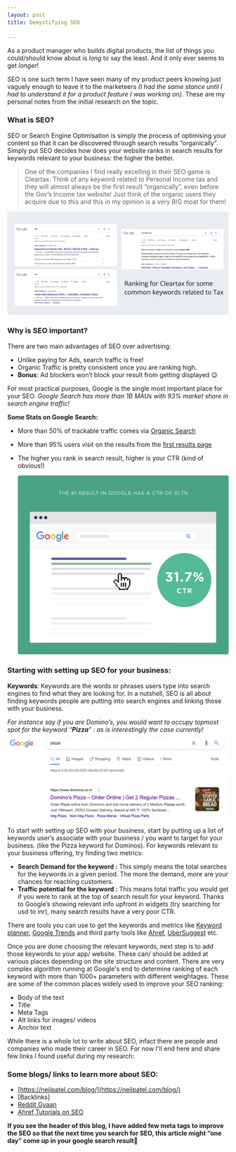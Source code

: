 ```yaml
---
layout: post
title: Demystifying SEO

---
```

As a product manager who builds digital products, the list of things you could/should know about is *long* to say the least. And it only ever seems to get *longer*!

SEO is one such term I have seen many of my product peers knowing just vaguely enough to leave it to the marketeers *(I had the same stance until I had to understand it for a product feature I was working on).* 
These are my personal notes from the initial research on the topic.

### What is SEO?

SEO or Search Engine Optimisation is simply the process of optimising your content so that it can be discovered through search results “organically”.  Simply put SEO decides how does your website ranks in search results for keywords relevant to your business: the higher the better.

<blockquote>
<p> One of the companies I find really excelling in their SEO game is Cleartax. Think of any keyword related to Personal Income tax and they will almost always be the first result “organically”, even before the Gov’s Income tax website! Just think of the organic users they acquire due to this and this in my opinion is a very BIG moat for them! </p>
</blockquote>

![SEO_Cleartax](/images/SEO_Cleartax.png)

### **Why is SEO important?**

There are two main advantages of SEO over advertising:

- Unlike paying for Ads, search traffic is free!
- Organic Traffic is pretty consistent once you are ranking high.
- **Bonus**: Ad blockers won’t block your result from getting displayed 😉


For most practical purposes, Google is the single most important place for your SEO. 
*Google Search has more than 1B MAUs with 93% market share in search engine traffic!*

**Some Stats on Google Search:**

- More than 50% of trackable traffic comes via [Organic Search](https://videos.brightedge.com/research-report/BrightEdge_ChannelReport2019_FINAL.pdf)
- More than 95% users visit on the results from the [first results page](https://www.brafton.com/news/95-percent-of-web-traffic-goes-to-sites-on-page-1-of-google-serps-study/)
- The higher you rank in search result, higher is your CTR (kind of obvious!) 
 
    ![SEO_Google Search Trend ](/images/SEO_GoogleSearchTrend.png)

### Starting with setting up SEO for your business:

**Keywords**: Keywords are the words or phrases users type into search engines to find what they are looking for. In a nutshell, SEO is all about finding keywords people are putting into search engines and linking those with your business.

*For instance say if you are Domino’s, you would want to occupy topmost spot for the keyword “**Pizza**” : as is interestingly the case currently!*
![SEO_Dominos](/images/SEO_Dominos.png)

To start with setting up SEO with your business, start by putting up a list of keywords user’s associate with your business / you want to target for your business. (like the Pizza keyword for Dominos). For keywords relevant to your business offering, try finding two metrics:

- **Search Demand for the keyword :** This simply means the total searches for the keywords in a given period. The more the demand, more are your chances for reaching customers.
- **Traffic potential for the keyword :** This means total traffic you would get if you were to rank at the top of search result for your keyword. Thanks to Google’s showing relevant info upfront in widgets (try searching for usd to inr), many search results have a very poor CTR.

There are tools you can use to get the keywords and metrics like [Keyword planner](https://ads.google.com/intl/en_en/home/tools/keyword-planner/), [Google Trends](https://trends.google.com/trends/?geo=IN) and third party tools like [Ahref](https://ahrefs.com/keyword-generator), [UberSuggest](https://neilpatel.com/ubersuggest/) etc. 

Once you are done choosing the relevant keywords, next step is to add those keywords to your app/ website. These can/ should be added at various places depending on the site structure and content.
There are very complex algorithm running at Google's end to determine ranking of each keyword with more than 1000+ parameters with different weightages. These are some of the common places widely used to improve your SEO ranking:

* Body of the text 
* Title
* Meta Tags
* Alt links for images/ videos
* Anchor text

While there is a whole lot to write about SEO, infact there are people and companies who made their career in SEO. For now I'll end here and share few links I found useful during my research:

### Some blogs/ links to learn more about SEO:

- [https://neilpatel.com/blog/](https://neilpatel.com/blog/)
- [Backlinks]
- [Reddit Gyaan](https://www.reddit.com/r/SEO/comments/2y1r8z/rseo_sucks_lately_i_want_to_make_it_better_here/)
- [Ahref Tutorials on SEO](https://www.youtube.com/playlist?list=PLvJ_dXFSpd2vk6rQ4Rta5MhDIRmakFbp6)

**If you see the header of this blog, I have added few meta tags to improve the SEO so that the next time you search for SEO, this article might “one day” come up in your google search result🤞**
